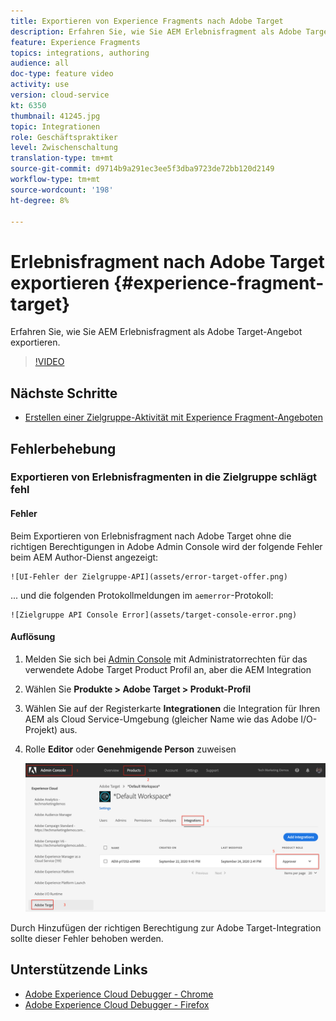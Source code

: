 ```yaml
---
title: Exportieren von Experience Fragments nach Adobe Target
description: Erfahren Sie, wie Sie AEM Erlebnisfragment als Adobe Target-Angebot veröffentlichen und exportieren.
feature: Experience Fragments
topics: integrations, authoring
audience: all
doc-type: feature video
activity: use
version: cloud-service
kt: 6350
thumbnail: 41245.jpg
topic: Integrationen
role: Geschäftspraktiker
level: Zwischenschaltung
translation-type: tm+mt
source-git-commit: d9714b9a291ec3ee5f3dba9723de72bb120d2149
workflow-type: tm+mt
source-wordcount: '198'
ht-degree: 8%

---
```



# Erlebnisfragment nach Adobe Target exportieren {#experience-fragment-target}

Erfahren Sie, wie Sie AEM Erlebnisfragment als Adobe Target-Angebot exportieren.

>[!VIDEO](https://video.tv.adobe.com/v/41245?quality=12&learn=on)

## Nächste Schritte

+ [Erstellen einer Zielgruppe-Aktivität mit Experience Fragment-Angeboten](./create-target-activity.md)

## Fehlerbehebung

### Exportieren von Erlebnisfragmenten in die Zielgruppe schlägt fehl

#### Fehler

Beim Exportieren von Erlebnisfragment nach Adobe Target ohne die richtigen Berechtigungen in Adobe Admin Console wird der folgende Fehler beim AEM Author-Dienst angezeigt:

    ![UI-Fehler der Zielgruppe-API](assets/error-target-offer.png)

... und die folgenden Protokollmeldungen im `aemerror`-Protokoll:

    ![Zielgruppe API Console Error](assets/target-console-error.png)

#### Auflösung

1. Melden Sie sich bei [Admin Console](https://adminconsole.adobe.com/) mit Administratorrechten für das verwendete Adobe Target Product Profil an, aber die AEM Integration
2. Wählen Sie __Produkte > Adobe Target > Produkt-Profil__
3. Wählen Sie auf der Registerkarte __Integrationen__ die Integration für Ihren AEM als Cloud Service-Umgebung (gleicher Name wie das Adobe I/O-Projekt) aus.
4. Rolle __Editor__ oder __Genehmigende Person__ zuweisen

   ![Zielgruppen-API-Fehler](assets/target-permissions.png)

Durch Hinzufügen der richtigen Berechtigung zur Adobe Target-Integration sollte dieser Fehler behoben werden.

## Unterstützende Links

+ [Adobe Experience Cloud Debugger - Chrome](https://chrome.google.com/webstore/detail/adobe-experience-cloud-de/ocdmogmohccmeicdhlhhgepeaijenapj)
+ [Adobe Experience Cloud Debugger - Firefox](https://addons.mozilla.org/en-US/firefox/addon/adobe-experience-platform-dbg/)